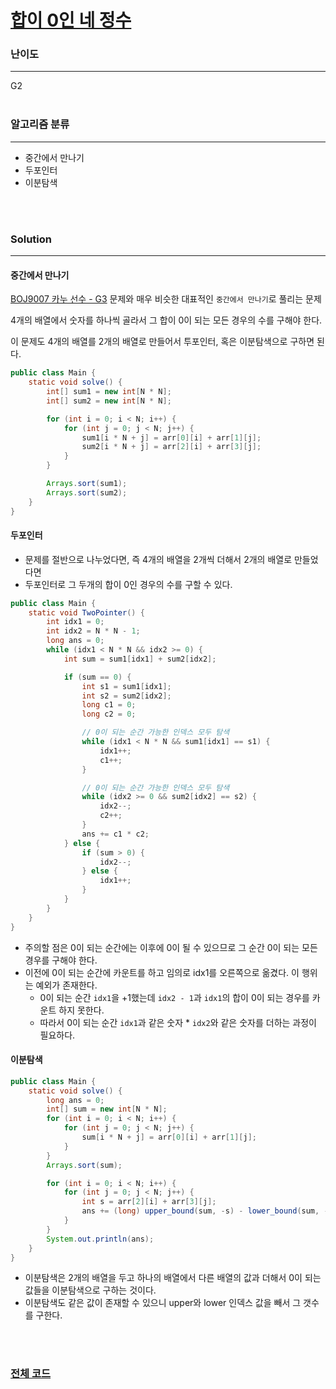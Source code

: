 # [합이 0인 네 정수](https://www.acmicpc.net/problem/7453)

### 난이도

***
G2
<br><br>

### 알고리즘 분류

***

* 중간에서 만나기
* 두포인터
* 이분탐색

<br><br>

### Solution

***

#### 중간에서 만나기

[BOJ9007 카누 선수 - G3](https://github.com/Jungmin-Seo0527/CodingTest/blob/main/solution/twoPointer/BOJ9007_카누_선수.md) 문제와
매우 비슷한 대표적인 `중간에서 만나기`로 풀리는 문제

4개의 배열에서 숫자를 하나씩 골라서 그 합이 0이 되는 모든 경우의 수를 구해야 한다.

이 문제도 4개의 배열를 2개의 배열로 만들어서 투포인터, 혹은 이분탐색으로 구하면 된다.

```java
public class Main {
    static void solve() {
        int[] sum1 = new int[N * N];
        int[] sum2 = new int[N * N];

        for (int i = 0; i < N; i++) {
            for (int j = 0; j < N; j++) {
                sum1[i * N + j] = arr[0][i] + arr[1][j];
                sum2[i * N + j] = arr[2][i] + arr[3][j];
            }
        }

        Arrays.sort(sum1);
        Arrays.sort(sum2);
    }
}
```

#### 두포인터

* 문제를 절반으로 나누었다면, 즉 4개의 배열을 2개씩 더해서 2개의 배열로 만들었다면
* 두포인터로 그 두개의 합이 0인 경우의 수를 구할 수 있다.

```java
public class Main {
    static void TwoPointer() {
        int idx1 = 0;
        int idx2 = N * N - 1;
        long ans = 0;
        while (idx1 < N * N && idx2 >= 0) {
            int sum = sum1[idx1] + sum2[idx2];

            if (sum == 0) {
                int s1 = sum1[idx1];
                int s2 = sum2[idx2];
                long c1 = 0;
                long c2 = 0;

                // 0이 되는 순간 가능한 인덱스 모두 탐색
                while (idx1 < N * N && sum1[idx1] == s1) {
                    idx1++;
                    c1++;
                }

                // 0이 되는 순간 가능한 인덱스 모두 탐색
                while (idx2 >= 0 && sum2[idx2] == s2) {
                    idx2--;
                    c2++;
                }
                ans += c1 * c2;
            } else {
                if (sum > 0) {
                    idx2--;
                } else {
                    idx1++;
                }
            }
        }
    }
}
```

* 주의할 점은 0이 되는 순간에는 이후에 0이 될 수 있으므로 그 순간 0이 되는 모든 경우를 구해야 한다.
* 이전에 0이 되는 순간에 카운트를 하고 임의로 idx1를 오른쪽으로 옮겼다. 이 행위는 예외가 존재한다.
    * 0이 되는 순간 `idx1`을 +1했는데 `idx2 - 1`과 `idx1`의 합이 0이 되는 경우를 카운트 하지 못한다.
    * 따라서 0이 되는 순간 `idx1`과 같은 숫자 * `idx2`와 같은 숫자를 더하는 과정이 필요하다.

#### 이분탐색

```java
public class Main {
    static void solve() {
        long ans = 0;
        int[] sum = new int[N * N];
        for (int i = 0; i < N; i++) {
            for (int j = 0; j < N; j++) {
                sum[i * N + j] = arr[0][i] + arr[1][j];
            }
        }
        Arrays.sort(sum);

        for (int i = 0; i < N; i++) {
            for (int j = 0; j < N; j++) {
                int s = arr[2][i] + arr[3][j];
                ans += (long) upper_bound(sum, -s) - lower_bound(sum, -s);
            }
        }
        System.out.println(ans);
    }
}
```

* 이분탐색은 2개의 배열을 두고 하나의 배열에서 다른 배열의 값과 더해서 0이 되는 값들을 이분탐색으로 구하는 것이다.
* 이분탐색도 같은 값이 존재할 수 있으니 upper와 lower 인덱스 값을 빼서 그 갯수를 구한다.

<br><br>

### [전체 코드](https://github.com/Jungmin-Seo0527/CodingTest/blob/main/src/twoPoointer/BOJ7452_합이_0인_네_정수.java)
